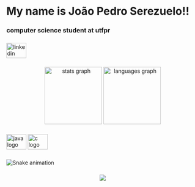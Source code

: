 <h1 align="left">My name is João Pedro Serezuelo!!</h1>

###

<h3 align="left">computer science student at utfpr</h3>

###

<div align="left">
  <a href="https://www.linkedin.com/in/jo%C3%A3o-pedro-serezuelo-amancio-437986243/" target="_blank">
    <img src="https://raw.githubusercontent.com/maurodesouza/profile-readme-generator/master/src/assets/icons/social/linkedin/default.svg" width="52" height="40" alt="linkedin logo"  />
  </a>
</div>

###

<div align="center">
  <img src="https://github-readme-stats.vercel.app/api?hide_title=false&hide_rank=false&show_icons=true&include_all_commits=true&count_private=true&disable_animations=false&theme=dracula&locale=en&hide_border=false&username=JoaoSerezuelo" height="150" alt="stats graph"  />
  <img src="https://github-readme-stats.vercel.app/api/top-langs?locale=en&hide_title=false&layout=compact&card_width=320&langs_count=5&theme=dracula&hide_border=false&username=JoaoSerezuelo" height="150" alt="languages graph"  />
</div>

###

<div align="left">
  <img src="https://cdn.jsdelivr.net/gh/devicons/devicon/icons/java/java-original.svg" height="40" width="52" alt="java logo"  />
  <img src="https://cdn.jsdelivr.net/gh/devicons/devicon/icons/c/c-original.svg" height="40" width="52" alt="c logo"  />
</div>

###

<img href="https://raw.githubusercontent.com/JoaoSerezuelo/JoaoSerezuelo/blob/output/snake.svg" alt="Snake animation" />

###

<div align="center">
  <img src="https://profile-counter.glitch.me/JoaoSerezuelo/count.svg?"  />
</div>

###

 
